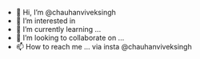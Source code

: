 
- 👋 Hi, I’m @chauhanviveksingh
- 👀 I’m interested in 
- 🌱 I’m currently learning ...
- 💞️ I’m looking to collaborate on ...
- 📫 How to reach me ... via insta @chauhanviveksingh

<!---
chauhanviveksingh/chauhanviveksingh is a ✨ special ✨ repository because its `README.md` (this file) appears on your GitHub profile.
You can click the Preview link to take a look at your changes.
--->
